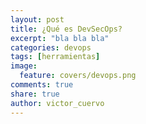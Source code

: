 ```yaml
---
layout: post
title: ¿Qué es DevSecOps?
excerpt: "bla bla bla"
categories: devops
tags: [herramientas]
image:
  feature: covers/devops.png
comments: true
share: true
author: victor_cuervo
---
```

